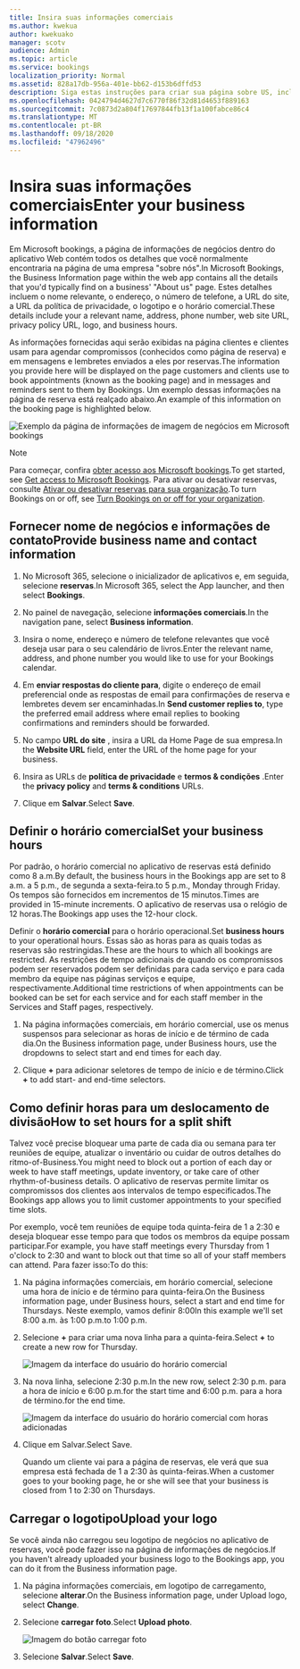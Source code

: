 ```yaml
---
title: Insira suas informações comerciais
ms.author: kwekua
author: kwekuako
manager: scotv
audience: Admin
ms.topic: article
ms.service: bookings
localization_priority: Normal
ms.assetid: 828a17db-956a-401e-bb62-d153b6dffd53
description: Siga estas instruções para criar sua página sobre US, incluindo nome da empresa, endereço, número de telefone, URL do site, logotipo e horário comercial em Microsoft bookings.
ms.openlocfilehash: 0424794d4627d7c6770f86f32d81d4653f889163
ms.sourcegitcommit: 7c0873d2a804f17697844fb13f1a100fabce86c4
ms.translationtype: MT
ms.contentlocale: pt-BR
ms.lasthandoff: 09/18/2020
ms.locfileid: "47962496"
---
```

# <a name="enter-your-business-information"></a><span data-ttu-id="638a3-103">Insira suas informações comerciais</span><span class="sxs-lookup"><span data-stu-id="638a3-103">Enter your business information</span></span>

<span data-ttu-id="638a3-104">Em Microsoft bookings, a página de informações de negócios dentro do aplicativo Web contém todos os detalhes que você normalmente encontraria na página de uma empresa "sobre nós".</span><span class="sxs-lookup"><span data-stu-id="638a3-104">In Microsoft Bookings, the Business Information page within the web app contains all the details that you'd typically find on a business' "About us" page.</span></span> <span data-ttu-id="638a3-105">Estes detalhes incluem o nome relevante, o endereço, o número de telefone, a URL do site, a URL da política de privacidade, o logotipo e o horário comercial.</span><span class="sxs-lookup"><span data-stu-id="638a3-105">These details include your a relevant name, address, phone number, web site URL, privacy policy URL, logo, and business hours.</span></span>

<span data-ttu-id="638a3-106">As informações fornecidas aqui serão exibidas na página clientes e clientes usam para agendar compromissos (conhecidos como página de reserva) e em mensagens e lembretes enviados a eles por reservas.</span><span class="sxs-lookup"><span data-stu-id="638a3-106">The information you provide here will be displayed on the page customers and clients use to book appointments (known as the booking page) and in messages and reminders sent to them by Bookings.</span></span> <span data-ttu-id="638a3-107">Um exemplo dessas informações na página de reserva está realçado abaixo.</span><span class="sxs-lookup"><span data-stu-id="638a3-107">An example of this information on the booking page is highlighted below.</span></span>

   ![Exemplo da página de informações de imagem de negócios em Microsoft bookings](../media/bookings-business-info.png)

> [!NOTE]
> <span data-ttu-id="638a3-109">Para começar, confira [obter acesso aos Microsoft bookings](get-access.md).</span><span class="sxs-lookup"><span data-stu-id="638a3-109">To get started, see [Get access to Microsoft Bookings](get-access.md).</span></span> <span data-ttu-id="638a3-110">Para ativar ou desativar reservas, consulte [Ativar ou desativar reservas para sua organização](turn-bookings-on-or-off.md).</span><span class="sxs-lookup"><span data-stu-id="638a3-110">To turn Bookings on or off, see [Turn Bookings on or off for your organization](turn-bookings-on-or-off.md).</span></span>

## <a name="provide-business-name-and-contact-information"></a><span data-ttu-id="638a3-111">Fornecer nome de negócios e informações de contato</span><span class="sxs-lookup"><span data-stu-id="638a3-111">Provide business name and contact information</span></span>

1. <span data-ttu-id="638a3-112">No Microsoft 365, selecione o inicializador de aplicativos e, em seguida, selecione **reservas**.</span><span class="sxs-lookup"><span data-stu-id="638a3-112">In Microsoft 365, select the App launcher, and then select **Bookings**.</span></span>

1. <span data-ttu-id="638a3-113">No painel de navegação, selecione **informações comerciais**.</span><span class="sxs-lookup"><span data-stu-id="638a3-113">In the navigation pane, select **Business information**.</span></span>

1. <span data-ttu-id="638a3-114">Insira o nome, endereço e número de telefone relevantes que você deseja usar para o seu calendário de livros.</span><span class="sxs-lookup"><span data-stu-id="638a3-114">Enter the relevant name, address, and phone number you would like to use for your Bookings calendar.</span></span>

1. <span data-ttu-id="638a3-115">Em **enviar respostas do cliente para**, digite o endereço de email preferencial onde as respostas de email para confirmações de reserva e lembretes devem ser encaminhadas.</span><span class="sxs-lookup"><span data-stu-id="638a3-115">In **Send customer replies to**, type the preferred email address where email replies to booking confirmations and reminders should be forwarded.</span></span>

1. <span data-ttu-id="638a3-116">No campo **URL do site** , insira a URL da Home Page de sua empresa.</span><span class="sxs-lookup"><span data-stu-id="638a3-116">In the **Website URL** field, enter the URL of the home page for your business.</span></span>

1. <span data-ttu-id="638a3-117">Insira as URLs de **política de privacidade** e **termos & condições** .</span><span class="sxs-lookup"><span data-stu-id="638a3-117">Enter the **privacy policy** and **terms & conditions** URLs.</span></span>

1. <span data-ttu-id="638a3-118">Clique em **Salvar**.</span><span class="sxs-lookup"><span data-stu-id="638a3-118">Select **Save**.</span></span>

## <a name="set-your-business-hours"></a><span data-ttu-id="638a3-119">Definir o horário comercial</span><span class="sxs-lookup"><span data-stu-id="638a3-119">Set your business hours</span></span>

<span data-ttu-id="638a3-120">Por padrão, o horário comercial no aplicativo de reservas está definido como 8 a.m.</span><span class="sxs-lookup"><span data-stu-id="638a3-120">By default, the business hours in the Bookings app are set to 8 a.m.</span></span> <span data-ttu-id="638a3-121">a 5 p.m., de segunda a sexta-feira.</span><span class="sxs-lookup"><span data-stu-id="638a3-121">to 5 p.m., Monday through Friday.</span></span> <span data-ttu-id="638a3-122">Os tempos são fornecidos em incrementos de 15 minutos.</span><span class="sxs-lookup"><span data-stu-id="638a3-122">Times are provided in 15-minute increments.</span></span> <span data-ttu-id="638a3-123">O aplicativo de reservas usa o relógio de 12 horas.</span><span class="sxs-lookup"><span data-stu-id="638a3-123">The Bookings app uses the 12-hour clock.</span></span>

<span data-ttu-id="638a3-124">Definir o **horário comercial** para o horário operacional.</span><span class="sxs-lookup"><span data-stu-id="638a3-124">Set **business hours** to your operational hours.</span></span> <span data-ttu-id="638a3-125">Essas são as horas para as quais todas as reservas são restringidas.</span><span class="sxs-lookup"><span data-stu-id="638a3-125">These are the hours to which all bookings are restricted.</span></span> <span data-ttu-id="638a3-126">As restrições de tempo adicionais de quando os compromissos podem ser reservados podem ser definidas para cada serviço e para cada membro da equipe nas páginas serviços e equipe, respectivamente.</span><span class="sxs-lookup"><span data-stu-id="638a3-126">Additional time restrictions of when appointments can be booked can be set for each service and for each staff member in the Services and Staff pages, respectively.</span></span>

1. <span data-ttu-id="638a3-127">Na página informações comerciais, em horário comercial, use os menus suspensos para selecionar as horas de início e de término de cada dia.</span><span class="sxs-lookup"><span data-stu-id="638a3-127">On the Business information page, under Business hours, use the dropdowns to select start and end times for each day.</span></span>

1. <span data-ttu-id="638a3-128">Clique **+** para adicionar seletores de tempo de início e de término.</span><span class="sxs-lookup"><span data-stu-id="638a3-128">Click **+** to add start- and end-time selectors.</span></span>

## <a name="how-to-set-hours-for-a-split-shift"></a><span data-ttu-id="638a3-129">Como definir horas para um deslocamento de divisão</span><span class="sxs-lookup"><span data-stu-id="638a3-129">How to set hours for a split shift</span></span>

<span data-ttu-id="638a3-130">Talvez você precise bloquear uma parte de cada dia ou semana para ter reuniões de equipe, atualizar o inventário ou cuidar de outros detalhes do ritmo-of-Business.</span><span class="sxs-lookup"><span data-stu-id="638a3-130">You might need to block out a portion of each day or week to have staff meetings, update inventory, or take care of other rhythm-of-business details.</span></span> <span data-ttu-id="638a3-131">O aplicativo de reservas permite limitar os compromissos dos clientes aos intervalos de tempo especificados.</span><span class="sxs-lookup"><span data-stu-id="638a3-131">The Bookings app allows you to limit customer appointments to your specified time slots.</span></span>

<span data-ttu-id="638a3-132">Por exemplo, você tem reuniões de equipe toda quinta-feira de 1 a 2:30 e deseja bloquear esse tempo para que todos os membros da equipe possam participar.</span><span class="sxs-lookup"><span data-stu-id="638a3-132">For example, you have staff meetings every Thursday from 1 o'clock to 2:30 and want to block out that time so all of your staff members can attend.</span></span> <span data-ttu-id="638a3-133">Para fazer isso:</span><span class="sxs-lookup"><span data-stu-id="638a3-133">To do this:</span></span>

1. <span data-ttu-id="638a3-134">Na página informações comerciais, em horário comercial, selecione uma hora de início e de término para quinta-feira.</span><span class="sxs-lookup"><span data-stu-id="638a3-134">On the Business information page, under Business hours, select a start and end time for Thursdays.</span></span> <span data-ttu-id="638a3-135">Neste exemplo, vamos definir 8:00</span><span class="sxs-lookup"><span data-stu-id="638a3-135">In this example we'll set 8:00 a.m.</span></span> <span data-ttu-id="638a3-136">às 1:00 p.m.</span><span class="sxs-lookup"><span data-stu-id="638a3-136">to 1:00 p.m.</span></span>

1. <span data-ttu-id="638a3-137">Selecione **+** para criar uma nova linha para a quinta-feira.</span><span class="sxs-lookup"><span data-stu-id="638a3-137">Select **+** to create a new row for Thursday.</span></span>

   ![Imagem da interface do usuário do horário comercial](../media/bookings-split-shift.png)

1. <span data-ttu-id="638a3-139">Na nova linha, selecione 2:30 p.m.</span><span class="sxs-lookup"><span data-stu-id="638a3-139">In the new row, select 2:30 p.m.</span></span> <span data-ttu-id="638a3-140">para a hora de início e 6:00 p.m.</span><span class="sxs-lookup"><span data-stu-id="638a3-140">for the start time and 6:00 p.m.</span></span> <span data-ttu-id="638a3-141">para a hora de término.</span><span class="sxs-lookup"><span data-stu-id="638a3-141">for the end time.</span></span>

   ![Imagem da interface do usuário do horário comercial com horas adicionadas](../media/bookings-split-shift-hours.png)

1. <span data-ttu-id="638a3-143">Clique em Salvar.</span><span class="sxs-lookup"><span data-stu-id="638a3-143">Select Save.</span></span>

    <span data-ttu-id="638a3-144">Quando um cliente vai para a página de reservas, ele verá que sua empresa está fechada de 1 a 2:30 às quinta-feiras.</span><span class="sxs-lookup"><span data-stu-id="638a3-144">When a customer goes to your booking page, he or she will see that your business is closed from 1 to 2:30 on Thursdays.</span></span>

## <a name="upload-your-logo"></a><span data-ttu-id="638a3-145">Carregar o logotipo</span><span class="sxs-lookup"><span data-stu-id="638a3-145">Upload your logo</span></span>

<span data-ttu-id="638a3-146">Se você ainda não carregou seu logotipo de negócios no aplicativo de reservas, você pode fazer isso na página de informações de negócios.</span><span class="sxs-lookup"><span data-stu-id="638a3-146">If you haven't already uploaded your business logo to the Bookings app, you can do it from the Business information page.</span></span>

1. <span data-ttu-id="638a3-147">Na página informações comerciais, em logotipo de carregamento, selecione **alterar**.</span><span class="sxs-lookup"><span data-stu-id="638a3-147">On the Business information page, under Upload logo, select **Change**.</span></span>

1. <span data-ttu-id="638a3-148">Selecione **carregar foto**.</span><span class="sxs-lookup"><span data-stu-id="638a3-148">Select **Upload photo**.</span></span>

   ![Imagem do botão carregar foto](../media/bookings-upload-photo.png)

1. <span data-ttu-id="638a3-150">Selecione **Salvar**.</span><span class="sxs-lookup"><span data-stu-id="638a3-150">Select **Save**.</span></span>
